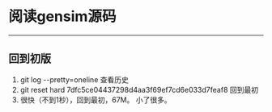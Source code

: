 # 阅读gensim源码
---
## 回到初版
1. git log --pretty=oneline 查看历史
2. git reset hard  7dfc5ce04437298d4aa3f69ef7cd6e033d7feaf8 回到最初
3. 很快（不到1秒），回到最初，67M。 小了很多。